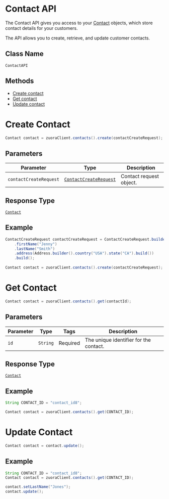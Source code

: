 # Contact API

The Contact API gives you access to your [Contact](/doc/models/contact.md) objects, which store contact details for your customers.

The API allows you to create, retrieve, and update customer contacts. 

## Class Name

`ContactAPI`

## Methods

* [Create contact](/doc/contact-api.md#create-contact)
* [Get contact](/doc/contact-api.md#get-contact)
* [Update contact](/doc/contact-api.md#update-contact)


# Create Contact

```java
Contact contact = zuoraClient.contacts().create(contactCreateRequest);
```

## Parameters

| Parameter | Type | Description |
|  --- | --- | --- |
| `contactCreateRequest` | [`ContactCreateRequest`](/doc/models/contact-create-request.md) | Contact request object. |

## Response Type

[`Contact`](/doc/models/contact.md)

## Example

```java
ContactCreateRequest contactCreateRequest = ContactCreateRequest.builder()
    .firstName("Jenny")
    .lastName("Smith")
    .address(Address.builder().country("USA").state("CA").build())
    .build();
  
Contact contact = zuoraClient.contacts().create(contactCreateRequest);
```

# Get Contact

```java
Contact contact = zuoraClient.contacts().get(contactId);
```

## Parameters

| Parameter | Type | Tags | Description |
|  --- | --- | --- | --- |
| `id` | `String` | Required | The unique identifier for the contact. |


## Response Type

[`Contact`](/doc/models/contact.md)


## Example 

```java
String CONTACT_ID = "contact_id8";

Contact contact = zuoraClient.contacts().get(CONTACT_ID);
```


# Update Contact

```java
Contact contact = contact.update();
```

[comment]: <> (## Parameters)

[comment]: <> (| Parameter | Type | Tags | Description |)

[comment]: <> (|  --- | --- | --- | --- |)

[comment]: <> (| `contact` | `Contact` | Required | The hydrated `Contact` object you wish to update. |)


## Example 

```java
String CONTACT_ID = "contact_id8";
Contact contact = zuoraClient.contacts().get(CONTACT_ID);

contact.setLastName("Jones");
contact.update();
```



